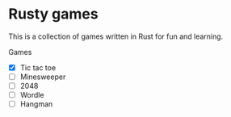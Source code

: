 # Rusty games

This is a collection of games written in Rust for fun and learning.

Games
- [x] Tic tac toe
- [ ] Minesweeper
- [ ] 2048
- [ ] Wordle
- [ ] Hangman
